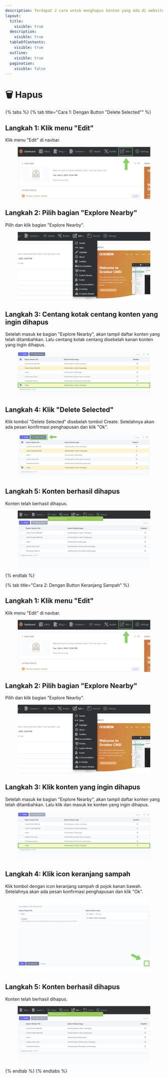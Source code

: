 ```yaml
---
description: Terdapat 2 cara untuk menghapus konten yang ada di website Kanana.
layout:
  title:
    visible: true
  description:
    visible: true
  tableOfContents:
    visible: true
  outline:
    visible: true
  pagination:
    visible: false
---
```


# 🗑️ Hapus

{% tabs %}
{% tab title="Cara 1: Dengan Button "Delete Selected"" %}
## Langkah 1: Klik menu "Edit"

Klik menu "Edit" di navbar.

<figure><img src="../../.gitbook/assets/1_All.png" alt=""><figcaption></figcaption></figure>

## Langkah 2: Pilih bagian "Explore Nearby"

Pilih dan klik bagian "Explore Nearby".

<figure><img src="../../.gitbook/assets/2_All (1).png" alt=""><figcaption></figcaption></figure>

## Langkah 3: Centang kotak centang konten yang ingin dihapus

Setelah masuk ke bagian "Explore Nearby",  akan tampil daftar konten yang telah ditambahkan. Lalu centang kotak centang disebelah kanan konten yang ingin dihapus.

<figure><img src="../../.gitbook/assets/3_en_delete.png" alt=""><figcaption></figcaption></figure>

## Langkah 4: Klik "Delete Selected"

Klik tombol "Delete Selected" disebelah tombol Create. Setelahnya akan ada pesan konfirmasi penghapusan dan klik "Ok".

<figure><img src="../../.gitbook/assets/4_2_en_delete.png" alt=""><figcaption></figcaption></figure>

## Langkah 5: Konten berhasil dihapus

Konten telah berhasil dihapus.

<figure><img src="../../.gitbook/assets/5_en_delete.png" alt=""><figcaption></figcaption></figure>
{% endtab %}

{% tab title="Cara 2: Dengan Button Keranjang Sampah" %}
## Langkah 1: Klik menu "Edit"

Klik menu "Edit" di navbar.

<figure><img src="../../.gitbook/assets/1_All.png" alt=""><figcaption></figcaption></figure>

## Langkah 2: Pilih bagian "Explore Nearby"

Pilih dan klik bagian "Explore Nearby".

<figure><img src="../../.gitbook/assets/2_All (1).png" alt=""><figcaption></figcaption></figure>

## Langkah 3: Klik konten yang ingin dihapus

Setelah masuk ke bagian "Explore Nearby",  akan tampil daftar konten yang telah ditambahkan. Lalu klik dan masuk ke konten yang ingin dihapus.

<figure><img src="../../.gitbook/assets/3_en_edit.png" alt=""><figcaption></figcaption></figure>

## Langkah 4: Klik icon keranjang sampah

Klik tombol dengan icon keranjang sampah di pojok kanan bawah. Setelahnya akan ada pesan konfirmasi penghapusan dan klik "Ok".

<figure><img src="../../.gitbook/assets/4_en_delete.png" alt=""><figcaption></figcaption></figure>

## Langkah 5: Konten berhasil dihapus

Konten telah berhasil dihapus.

<figure><img src="../../.gitbook/assets/5_en_delete.png" alt=""><figcaption></figcaption></figure>
{% endtab %}
{% endtabs %}
